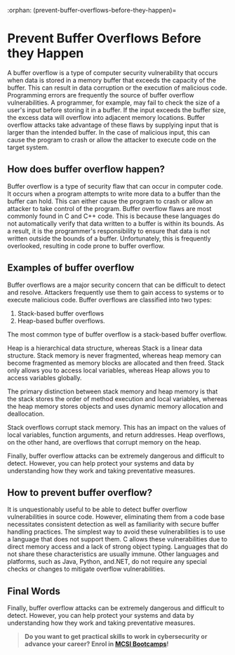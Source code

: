 :orphan:
(prevent-buffer-overflows-before-they-happen)=

# Prevent Buffer Overflows Before they Happen

A buffer overflow is a type of computer security vulnerability that occurs when data is stored in a memory buffer that exceeds the capacity of the buffer. This can result in data corruption or the execution of malicious code. Programming errors are frequently the source of buffer overflow vulnerabilities. A programmer, for example, may fail to check the size of a user's input before storing it in a buffer. If the input exceeds the buffer size, the excess data will overflow into adjacent memory locations. Buffer overflow attacks take advantage of these flaws by supplying input that is larger than the intended buffer. In the case of malicious input, this can cause the program to crash or allow the attacker to execute code on the target system.

## How does buffer overflow happen?

Buffer overflow is a type of security flaw that can occur in computer code. It occurs when a program attempts to write more data to a buffer than the buffer can hold. This can either cause the program to crash or allow an attacker to take control of the program. Buffer overflow flaws are most commonly found in C and C++ code. This is because these languages do not automatically verify that data written to a buffer is within its bounds. As a result, it is the programmer's responsibility to ensure that data is not written outside the bounds of a buffer. Unfortunately, this is frequently overlooked, resulting in code prone to buffer overflow.

## Examples of buffer overflow

Buffer overflows are a major security concern that can be difficult to detect and resolve. Attackers frequently use them to gain access to systems or to execute malicious code. Buffer overflows are classified into two types:

1. Stack-based buffer overflows
2. Heap-based buffer overflows.

The most common type of buffer overflow is a stack-based buffer overflow.

Heap is a hierarchical data structure, whereas Stack is a linear data structure. Stack memory is never fragmented, whereas heap memory can become fragmented as memory blocks are allocated and then freed. Stack only allows you to access local variables, whereas Heap allows you to access variables globally.

The primary distinction between stack memory and heap memory is that the stack stores the order of method execution and local variables, whereas the heap memory stores objects and uses dynamic memory allocation and deallocation.

Stack overflows corrupt stack memory. This has an impact on the values of local variables, function arguments, and return addresses. Heap overflows, on the other hand, are overflows that corrupt memory on the heap.

Finally, buffer overflow attacks can be extremely dangerous and difficult to detect. However, you can help protect your systems and data by understanding how they work and taking preventative measures.

## How to prevent buffer overflow?

It is unquestionably useful to be able to detect buffer overflow vulnerabilities in source code. However, eliminating them from a code base necessitates consistent detection as well as familiarity with secure buffer handling practices. The simplest way to avoid these vulnerabilities is to use a language that does not support them. C allows these vulnerabilities due to direct memory access and a lack of strong object typing. Languages that do not share these characteristics are usually immune. Other languages and platforms, such as Java, Python, and.NET, do not require any special checks or changes to mitigate overflow vulnerabilities.

## Final Words

Finally, buffer overflow attacks can be extremely dangerous and difficult to detect. However, you can help protect your systems and data by understanding how they work and taking preventative measures.

> **Do you want to get practical skills to work in cybersecurity or advance your career? Enrol in [MCSI Bootcamps](https://www.mosse-institute.com/bootcamps.html)!**
